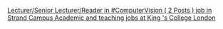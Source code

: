 [Lecturer/Senior Lecturer/Reader in #ComputerVision ( 2 Posts ) job in Strand Campus   Academic and teaching jobs at King 's College London ](https://qi.tc/qi/9717)